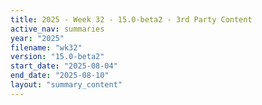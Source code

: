 ```yaml
---
title: 2025 - Week 32 - 15.0-beta2 - 3rd Party Content
active_nav: summaries
year: "2025"
filename: "wk32"
version: "15.0-beta2"
start_date: "2025-08-04"
end_date: "2025-08-10"
layout: "summary_content"
---
```

